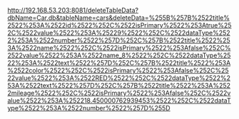 http://192.168.53.203:8081/deleteTableData?dbName=Car.db&tableName=cars&deleteData=%255B%257B%2522title%2522%253A%2522id%2522%252C%2522isPrimary%2522%253Atrue%252C%2522value%2522%253A%25229%2522%252C%2522dataType%2522%253A%2522number%2522%257D%252C%257B%2522title%2522%253A%2522name%2522%252C%2522isPrimary%2522%253Afalse%252C%2522value%2522%253A%2522name_8%2522%252C%2522dataType%2522%253A%2522text%2522%257D%252C%257B%2522title%2522%253A%2522color%2522%252C%2522isPrimary%2522%253Afalse%252C%2522value%2522%253A%2522RED%2522%252C%2522dataType%2522%253A%2522text%2522%257D%252C%257B%2522title%2522%253A%2522mileage%2522%252C%2522isPrimary%2522%253Afalse%252C%2522value%2522%253A%252218.450000762939453%2522%252C%2522dataType%2522%253A%2522number%2522%257D%255D